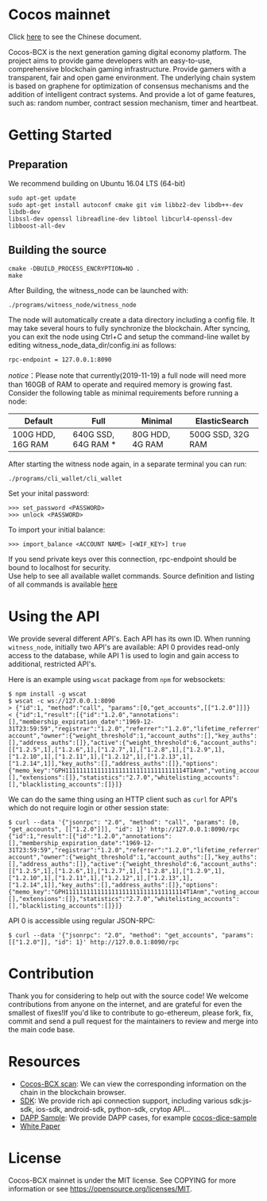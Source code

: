 Cocos mainnet  
==============  

Click [here](https://github.com/Cocos-BCX/cocos_mainnet/blob/master/README_Chinese.md) to see the Chinese document.  

Cocos-BCX is the next generation gaming digital economy platform. The project aims to provide game developers with an easy-to-use, comprehensive blockchain gaming infrastructure. Provide gamers with a transparent, fair and open game environment. The underlying chain system is based on graphene for optimization of consensus mechanisms and the addition of intelligent contract systems. And provide a lot of game features, such as: random number, contract session mechanism, timer and heartbeat.  


# Getting Started  
## Preparation  

We recommend building on Ubuntu 16.04 LTS (64-bit)
```  
sudo apt-get update
sudo apt-get install autoconf cmake git vim libbz2-dev libdb++-dev libdb-dev
libssl-dev openssl libreadline-dev libtool libcurl4-openssl-dev libboost-all-dev
```  


## Building the source  
```  
cmake -DBUILD_PROCESS_ENCRYPTION=NO .  
make  
```  

After Building, the witness_node can be launched with:
```  
./programs/witness_node/witness_node  
```  

The node will automatically create a data directory including a config file. It may take several hours to fully synchronize the blockchain. After syncing, you can exit the node using Ctrl+C and setup the command-line wallet by editing witness_node_data_dir/config.ini as follows:

```  
rpc-endpoint = 127.0.0.1:8090  
```  

*notice*：Please note that currently(2019-11-19) a full node will need more than 160GB of RAM to operate and required memory is growing fast. Consider the following table as minimal requirements before running a node:

| Default | Full | Minimal  | ElasticSearch 
| --- | --- | --- | ---
| 100G HDD, 16G RAM | 640G SSD, 64G RAM * | 80G HDD, 4G RAM | 500G SSD, 32G RAM

After starting the witness node again, in a separate terminal you can run:  

```  
./programs/cli_wallet/cli_wallet  
```  
Set your inital password:  

```  
>>> set_password <PASSWORD>  
>>> unlock <PASSWORD>  
```  

To import your initial balance:

```  
>>> import_balance <ACCOUNT NAME> [<WIF_KEY>] true  
```  

If you send private keys over this connection, rpc-endpoint should be bound to localhost for security.  
Use help to see all available wallet commands. Source definition and listing of all commands is available [here](https://cn-dev.cocosbcx.io/docs/22-cli_wallet)  

# Using the API  

We provide several different API's.  Each API has its own ID.
When running `witness_node`, initially two API's are available:
API 0 provides read-only access to the database, while API 1 is
used to login and gain access to additional, restricted API's.

Here is an example using `wscat` package from `npm` for websockets:

    $ npm install -g wscat
    $ wscat -c ws://127.0.0.1:8090
    > {"id":1, "method":"call", "params":[0,"get_accounts",[["1.2.0"]]]}
    < {"id":1,"result":[{"id":"1.2.0","annotations":[],"membership_expiration_date":"1969-12-31T23:59:59","registrar":"1.2.0","referrer":"1.2.0","lifetime_referrer":"1.2.0","network_fee_percentage":2000,"lifetime_referrer_fee_percentage":8000,"referrer_rewards_percentage":0,"name":"committee-account","owner":{"weight_threshold":1,"account_auths":[],"key_auths":[],"address_auths":[]},"active":{"weight_threshold":6,"account_auths":[["1.2.5",1],["1.2.6",1],["1.2.7",1],["1.2.8",1],["1.2.9",1],["1.2.10",1],["1.2.11",1],["1.2.12",1],["1.2.13",1],["1.2.14",1]],"key_auths":[],"address_auths":[]},"options":{"memo_key":"GPH1111111111111111111111111111111114T1Anm","voting_account":"1.2.0","num_witness":0,"num_committee":0,"votes":[],"extensions":[]},"statistics":"2.7.0","whitelisting_accounts":[],"blacklisting_accounts":[]}]}

We can do the same thing using an HTTP client such as `curl` for API's which do not require login or other session state:

    $ curl --data '{"jsonrpc": "2.0", "method": "call", "params": [0, "get_accounts", [["1.2.0"]]], "id": 1}' http://127.0.0.1:8090/rpc
    {"id":1,"result":[{"id":"1.2.0","annotations":[],"membership_expiration_date":"1969-12-31T23:59:59","registrar":"1.2.0","referrer":"1.2.0","lifetime_referrer":"1.2.0","network_fee_percentage":2000,"lifetime_referrer_fee_percentage":8000,"referrer_rewards_percentage":0,"name":"committee-account","owner":{"weight_threshold":1,"account_auths":[],"key_auths":[],"address_auths":[]},"active":{"weight_threshold":6,"account_auths":[["1.2.5",1],["1.2.6",1],["1.2.7",1],["1.2.8",1],["1.2.9",1],["1.2.10",1],["1.2.11",1],["1.2.12",1],["1.2.13",1],["1.2.14",1]],"key_auths":[],"address_auths":[]},"options":{"memo_key":"GPH1111111111111111111111111111111114T1Anm","voting_account":"1.2.0","num_witness":0,"num_committee":0,"votes":[],"extensions":[]},"statistics":"2.7.0","whitelisting_accounts":[],"blacklisting_accounts":[]}]}

API 0 is accessible using regular JSON-RPC:

    $ curl --data '{"jsonrpc": "2.0", "method": "get_accounts", "params": [["1.2.0"]], "id": 1}' http://127.0.0.1:8090/rpc  


# Contribution    
Thank you for considering to help out with the source code! We welcome contributions from anyone on the internet, and are grateful for even the smallest of fixes!If you'd like to contribute to go-ethereum, please fork, fix, commit and send a pull request for the maintainers to review and merge into the main code base.  

# Resources  
* [Cocos-BCX scan](https://www.cocosabc.com/): We can view the corresponding information on the chain in the blockchain browser.
* [SDK](https://cn-dev.cocosbcx.io/docs/711): We provide rich api connection support, including various sdk:js-sdk, ios-sdk, android-sdk, python-sdk, crytop API...  
* [DAPP Sample](https://cn-dev.cocosbcx.io/docs/81-%E6%8A%BD%E5%A5%96%E7%A4%BA%E4%BE%8B): We provide DAPP cases, for example [cocos-dice-sample](https://github.com/Cocos-BCX/cocos-dice-sample)   
* [White Paper](https://www.cocosbcx.io/static/Whitepaper_zh.pdf)  


# License  
Cocos-BCX mainnet is under the MIT license. See COPYING for more information or see https://opensource.org/licenses/MIT.  
